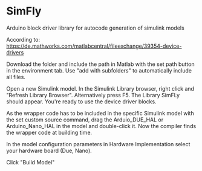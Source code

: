 # SimFly
Arduino block driver library for autocode generation of simulink models

According to: https://de.mathworks.com/matlabcentral/fileexchange/39354-device-drivers

Download the folder and include the path in Matlab with the set path button in the environment tab. Use "add with subfolders" to automatically include all files. 

Open a new Simulink model. In the Simulink Library browser, right click and "Refresh Library Browser". Alternatively press F5. The Library SimFLy should appear. You're ready to use the device driver blocks. 

As the wrapper code has to be included in the specific Simulink model with the set custom source command, drag the Arduio_DUE_HAL or Arduino_Nano_HAL in the model and double-click it. Now the compiler finds the wrapper code at building time.

In the model configuration parameters in Hardware Implementation select your hardware board (Due, Nano).

Click "Build Model" 
